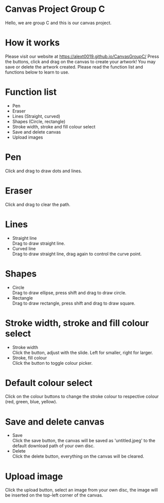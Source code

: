 # Canvas Project Group C
Hello, we are group C and this is our canvas project.
# How it works
Please visit our website at https://alext0019.github.io/CanvasGroupC/
Press the buttons, click and drag on the canvas to create your artwork!
You may save or delete the artwork created.
Please read the function list and functions below to learn to use.
# Function list
- Pen
- Eraser
- Lines (Straight, curved)
- Shapes (Circle, rectangle)
- Stroke width, stroke and fill colour select
- Save and delete canvas
- Upload images
# Pen
Click and drag to draw dots and lines.
# Eraser
Click and drag to clear the path.
# Lines
- Straight line<br>
Drag to draw straight line.
- Curved line<br>
Drag to draw straight line, drag again to control the curve point.
# Shapes
- Circle<br>
Drag to draw ellipse, press shift and drag to draw circle.
- Rectangle<br>
Drag to draw rectangle, press shift and drag to draw square.
# Stroke width, stroke and fill colour select
- Stroke width<br>
Click the button, adjust with the slide. Left for smaller, right for larger.
- Stroke, fill colour<br>
Click the button to toggle colour picker.
# Default colour select
Click on the colour buttons to change the stroke colour to respective colour (red, green, blue, yellow).
# Save and delete canvas
- Save<br>
Click the save button, the canvas will be saved as 'untitled.jpeg' to the default download path of your own disc.
- Delete<br>
Click the delete button, everything on the canvas will be cleared.
# Upload image
Click the upload button, select an image from your own disc, the image will be inserted on the top-left corner of the canvas.
